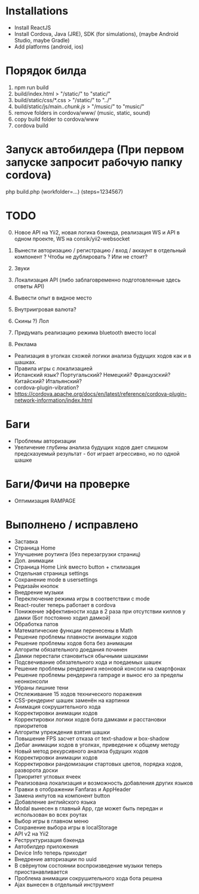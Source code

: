# Installations
- Install ReactJS
- Install Cordova, Java (JRE), SDK (for simulations), (maybe Android Studio, maybe Gradle)
- Add platforms (android, ios)


# Порядок билда

1. npm run build
2. build/index.html > "/static/" to "static/"
3. build/static/css/*.css > "/static/" to "../"
4. build/static/js/main.*.chunk.js* > "/music/" to "music/"
5. remove folders in cordova/www/ (music, static, sound)
6. copy build folder to cordova/www
7. cordova build


# Запуск автобилдера (При первом запуске запросит рабочую папку cordova)
php build.php (workfolder=...) (steps=1234567)


# TODO
0. Новое API на Yii2, новая логика бэкенда, реализация WS и API в одном проекте, WS на consik/yii2-websocket

1. Вынести авторизацию / регистрацию / вход / аккаунт в отдельный компонент ? Чтобы не дублировать ? Или не стоит?
2. Звуки
3. Локализация API (либо заблаговременно подготовленные здесь ответы API)
4. Вывести опыт в видное место
5. Внутриигровая валюта?
5. Скины ?) Лол
8. Придумать реализацию режима bluetooth вместо local
9. Реклама
-  Реализация в уголках схожей логики анализа будущих ходов как и в шашках.
-  Правила игры с локализацией
-  Испанский язык? Португальский? Немецкий? Французский? Китайский? Итальянский?
-  cordova-plugin-vibration?
-  https://cordova.apache.org/docs/en/latest/reference/cordova-plugin-network-information/index.html


# Баги
- Проблемы авторизации
- Увеличение глубины анализа будущих ходов дает слишком предсказуемый результат - бот играет агрессивно, но по одной шашке


# Баги/Фичи на проверке
- Оптимизация RAMPAGE 


# Выполнено / исправлено
+ Заставка
+ Страница Home
+ Улучшение роутинга (без перезагрузки страниц)
+ Доп. анимации
+ Страница Home Link вместо button + стилизация
+ Отдельная страница settings
+ Сохранение mode в usersettings
+ Редизайн кнопок
+ Внедрение музыки
+ Переключение режима игры в соответствии с mode
+ React-router теперь работает в cordova
+ Понижение эффективности хода в 2 раза при отсутствии киллов у дамки (Бот постоянно ходил дамкой)
+ Обработка патов
+ Математические функции перенесены в Math
+ Решение проблемы плавности анимации ходов
+ Решение проблемы ходов бота без анимации
+ Алгоритм обязательного доедания починен
+ Дамки перестали становиться обычными шашками
+ Подсвечивание обязательного хода и поедаемых шашек
+ Решение проблемы рендеринга неоновой консоли на смартфонах
+ Решение проблемы рендеринга rampage и вынос его за пределы неонконсоли
+ Убраны лишние тени
+ Отслеживание 15 ходов технического поражения
+ CSS-рендеринг шашек заменён на картинки
+ Анимация сокрушительного хода
+ Корректировки анимации ходов
+ Корректировки логики ходов бота дамками и расстановки приоритетов
+ Алгоритм упреждения взятия шашки
+ Повышение FPS засчет отказа от text-shadow и box-shadow
+ Дебаг анимации ходов в уголках, приведение к общему методу
+ Новый метод рекурсивного анализа будущих ходов
+ Корректировки анимации ходов
+ Корректировки рандомизации стартовых цветов, порядка ходов, разворота доски
+ Приоритет угловых ячеек
+ Реализована локализация и возможность добавления других языков
+ Правки в отображении Fanfaras и AppHeader
+ Замена инпутов на компонент button
+ Добавление английского языка
+ Modal вынесен в главный App, где может быть передан и использован во всех роутах
+ Выбор игры в главном меню
+ Сохранение выбора игры в localStorage
+ API v2 на Yii2 
+ Реструктуризация бэкенда
+ Автобилдер приложения
+ Device Info теперь приходит
+ Внедрение авторизации по uuid
+ В свёрнутом состоянии воспроизведение музыки теперь приостанавливается
+ Проблема анимации сокрушительного хода бота решена
+ Ajax вынесен в отдельный инструмент